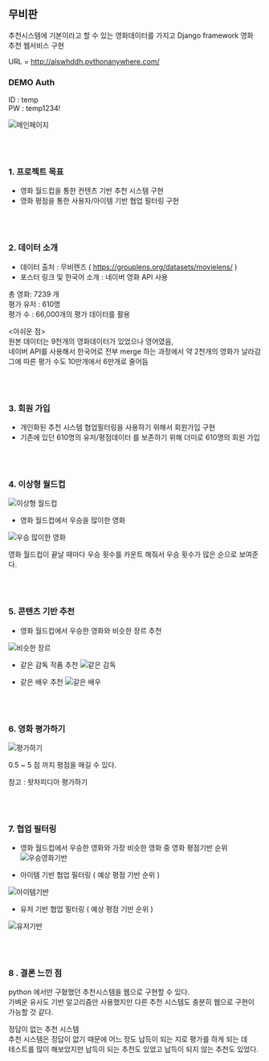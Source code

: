 ## 무비판

추천시스템에 기본이라고 할 수 있는 영화데이터를 가지고 Django framework 영화 추천 웹서비스 구현

URL = http://alswhddh.pythonanywhere.com/

### DEMO Auth
ID : temp <br>
PW : temp1234! <br>

![메인페이지](https://img1.daumcdn.net/thumb/R1280x0/?scode=mtistory2&fname=https%3A%2F%2Fblog.kakaocdn.net%2Fdn%2FckME4K%2Fbtq0nO6v6dA%2FOxFrqUCiAC125mGTmcEyvk%2Fimg.png)

<br><br>
### 1. 프로젝트 목표
 - 영화 월드컵을 통한 컨텐츠 기반 추천 시스템 구현
 - 영화 평점을 통한 사용자/아이템 기반 협업 필터링 구현

<br><br>
### 2. 데이터 소개
 - 데이터 출처 : 무비렌즈 ( https://grouplens.org/datasets/movielens/ )
 - 포스터 링크 및 한국어 소개 : 네이버 영화 API 사용
 
 총 영화: 7239 개 <br>
 평가 유저 : 610명 <br>
 평가 수 : 66,000개의 평가 데이터를 활용 <br>
 
 <아쉬운 점><br>
 원본 데이터는 9천개의 영화데이터가 있었으나 영어였음,<br>
 네이버 API를 사용해서 한국어로 전부 merge 하는 과정에서 약 2천개의 영화가 날라감<br>
 그에 따른 평가 수도 10만개에서 6만개로 줄어듬 <br>

<br><br>
### 3. 회원 가입
 - 개인화된 추천 시스템 협업필터링을 사용하기 위해서 회원가입 구현
 - 기존에 있던 610명의 유저/평점데이터 를 보존하기 위해 더미로 610명의 회원 가입

<br><br>
### 4. 이상형 월드컵
 ![이상형 월드컵](https://img1.daumcdn.net/thumb/R1280x0/?scode=mtistory2&fname=https%3A%2F%2Fblog.kakaocdn.net%2Fdn%2FUxYhf%2Fbtq0nOrThdD%2FKuegK1xOunv85V7evTP840%2Fimg.png)
 
 - 영화 월드컵에서 우승을 많이한 영화
 
 ![우승 많이한 영화](https://img1.daumcdn.net/thumb/R1280x0/?scode=mtistory2&fname=https%3A%2F%2Fblog.kakaocdn.net%2Fdn%2F9juTS%2Fbtq0ehpfz8T%2FNPNKbdXGl9sPgOganrCd4K%2Fimg.png)

 영화 월드컵이 끝날 때마다 우승 횟수를 카운트 해줘서 우승 횟수가 많은 순으로 보여준다.
 
<br><br>
### 5. 콘텐츠 기반 추천

 - 영화 월드컵에서 우승한 영화와 비슷한 장르 추천
 
  ![비슷한 장르](https://img1.daumcdn.net/thumb/R1280x0/?scode=mtistory2&fname=https%3A%2F%2Fblog.kakaocdn.net%2Fdn%2Fc2eChK%2Fbtq0iXi45QC%2FngZQs1BdBBuf0sYMpKNGF0%2Fimg.png)
 
 - 같은 감독 작품 추천
  ![같은 감독](https://img1.daumcdn.net/thumb/R1280x0/?scode=mtistory2&fname=https%3A%2F%2Fblog.kakaocdn.net%2Fdn%2FsvBao%2Fbtq0g0OgqS4%2FU31ylywWeCxIV4iYtGeYr0%2Fimg.png)
 
 - 같은 배우 추천
  ![같은 배우](https://img1.daumcdn.net/thumb/R1280x0/?scode=mtistory2&fname=https%3A%2F%2Fblog.kakaocdn.net%2Fdn%2FbWumiN%2Fbtq0kEJ8HKz%2FCOcwkklNNVXYay3mVsTODk%2Fimg.png)

<br><br> 
### 6. 영화 평가하기
![평가하기](https://img1.daumcdn.net/thumb/R1280x0/?scode=mtistory2&fname=https%3A%2F%2Fblog.kakaocdn.net%2Fdn%2FwCLXf%2Fbtq0jMVRWjj%2F3hkXDB3kdtL92o18LFZMb1%2Fimg.png)

 0.5 ~ 5 점 까지 평점을 매길 수 있다.
 
 참고 : 왓차피디아 평가하기
 
<br><br>
### 7. 협업 필터링 

 - 영화 월드컵에서 우승한 영화와 가장 비슷한 영화 중 영화 평점기반 순위
  ![우승영화기반](https://img1.daumcdn.net/thumb/R1280x0/?scode=mtistory2&fname=https%3A%2F%2Fblog.kakaocdn.net%2Fdn%2FbneNBo%2Fbtq0fldUSWm%2F8jJntFD5rba3FzfRm4Zi3k%2Fimg.png)
  
 - 아이템 기반 협업 필터링 ( 예상 평점 기반 순위 )
 
  ![아이템기반](https://img1.daumcdn.net/thumb/R1280x0/?scode=mtistory2&fname=https%3A%2F%2Fblog.kakaocdn.net%2Fdn%2Fb5gpav%2Fbtq0g0AyXbp%2FWNsSt6131nvlJ1bWRCAOyk%2Fimg.png)
  
 - 유저 기반 협업 필터링 ( 예상 평점 기반 순위 )
 
 ![유저기반](https://img1.daumcdn.net/thumb/R1280x0/?scode=mtistory2&fname=https%3A%2F%2Fblog.kakaocdn.net%2Fdn%2Fbn7RM9%2Fbtq0fjHawBZ%2FxgDuHSbPrBWbeJipqozrTK%2Fimg.png)
 
<br><br>
### 8 . 결론 느낀 점

python 에서만 구혔했던 추천시스템을 웹으로 구현할 수 있다.<br>
가벼운 유사도 기반 알고리즘만 사용했지만 다른 추천 시스템도 충분히 웹으로 구현이 가능할 것 같다.<br>
 
정답이 없는 추천 시스템 <br>
추천 시스템은 정답이 없기 때문에 어느 정도 납득이 되는 지로 평가를 하게 되는 데 <br>
테스트를 많이 해보았지만 납득이 되는 추천도 있었고 납득이 되지 않는 추천도 있었다.
